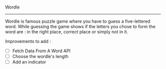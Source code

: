 Wordle

---

Wordle is famous puzzle game where you have to guess a five-lettered word. While guessing the game shows if the letters you chose to form the word are : in the right place, correct place or simply not in it.

Improvements to add :
- [ ] Fetch Data From A Word API
- [ ] Choose the wordle's length
- [ ] Add an indicator
